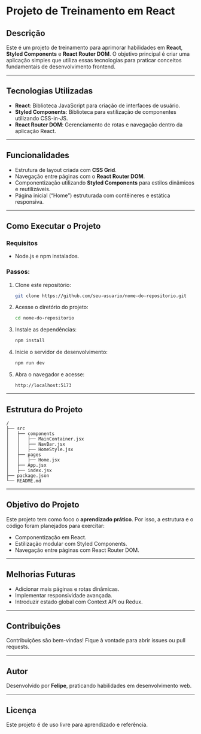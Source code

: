 # Projeto de Treinamento em React

## Descrição
Este é um projeto de treinamento para aprimorar habilidades em **React**, **Styled Components** e **React Router DOM**. O objetivo principal é criar uma aplicação simples que utiliza essas tecnologias para praticar conceitos fundamentais de desenvolvimento frontend.

---

## Tecnologias Utilizadas

- **React**: Biblioteca JavaScript para criação de interfaces de usuário.
- **Styled Components**: Biblioteca para estilização de componentes utilizando CSS-in-JS.
- **React Router DOM**: Gerenciamento de rotas e navegação dentro da aplicação React.

---

## Funcionalidades

- Estrutura de layout criada com **CSS Grid**.
- Navegação entre páginas com o **React Router DOM**.
- Componentização utilizando **Styled Components** para estilos dinâmicos e reutilizáveis.
- Página inicial (“Home”) estruturada com contêineres e estática responsiva.

---

## Como Executar o Projeto

### Requisitos
- Node.js e npm instalados.

### Passos:
1. Clone este repositório:
   ```bash
   git clone https://github.com/seu-usuario/nome-do-repositorio.git
   ```

2. Acesse o diretório do projeto:
   ```bash
   cd nome-do-repositorio
   ```

3. Instale as dependências:
   ```bash
   npm install
   ```

4. Inicie o servidor de desenvolvimento:
   ```bash
   npm run dev
   ```

5. Abra o navegador e acesse:
   ```
   http://localhost:5173
   ```

---

## Estrutura do Projeto

```
/
├── src
│   ├── components
│   │   ├── MainContainer.jsx
│   │   ├── NavBar.jsx
│   │   ├── HomeStyle.jsx
│   ├── pages
│   │   ├── Home.jsx
│   ├── App.jsx
│   ├── index.jsx
├── package.json
└── README.md
```

---

## Objetivo do Projeto
Este projeto tem como foco o **aprendizado prático**. Por isso, a estrutura e o código foram planejados para exercitar:

- Componentização em React.
- Estilização modular com Styled Components.
- Navegação entre páginas com React Router DOM.

---

## Melhorias Futuras
- Adicionar mais páginas e rotas dinâmicas.
- Implementar responsividade avançada.
- Introduzir estado global com Context API ou Redux.

---

## Contribuições
Contribuições são bem-vindas! Fique à vontade para abrir issues ou pull requests.

---

## Autor
Desenvolvido por **Felipe**, praticando habilidades em desenvolvimento web.

---

## Licença
Este projeto é de uso livre para aprendizado e referência.

